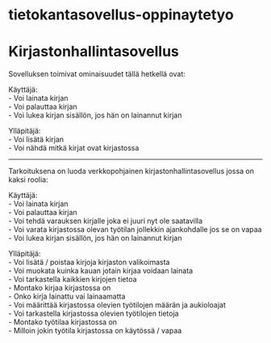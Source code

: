# tietokantasovellus-oppinaytetyo  
# Kirjastonhallintasovellus  

Sovelluksen toimivat ominaisuudet tällä hetkellä ovat:  

Käyttäjä:  
    - Voi lainata kirjan  
    - Voi palauttaa kirjan  
    - Voi lukea kirjan sisällön, jos hän on lainannut kirjan  

Ylläpitäjä:  
    - Voi lisätä kirjan  
    - Voi nähdä mitkä kirjat ovat kirjastossa  





-----------------------------
Tarkoituksena on luoda verkkopohjainen kirjastonhallintasovellus jossa on kaksi roolia:  

Käyttäjä:    
    - Voi lainata kirjan  
    - Voi palauttaa kirjan  
    - Voi tehdä varauksen kirjalle joka ei juuri nyt ole saatavilla  
    - Voi varata kirjastossa olevan työtilan jollekkin ajankohdalle jos se on vapaa  
    - Voi lukea kirjan sisällön, jos hän on lainannut kirjan

Ylläpitäjä:  
    - Voi lisätä / poistaa kirjoja kirjaston valikoimasta  
    - Voi muokata kuinka kauan jotain kirjaa voidaan lainata  
    - Voi tarkastella kaikkien kirjojen tietoa  
        - Montako kirjaa kirjastossa on  
        - Onko kirja lainattu vai lainaamatta  
    - Voi määrittää kirjastossa olevien työtilojen määrän ja aukioloajat  
    - Voi tarkastella kirjastossa olevien työtilojen tietoja  
        - Montako työtilaa kirjastossa on  
        - Milloin jokin työtila kirjastossa on käytössä / vapaa  


